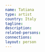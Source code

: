 ```yaml
---
name: Tatiana
type: artist
country: Italy
tagline:
description:
related-persons:
connections:
layout: person
---
```

